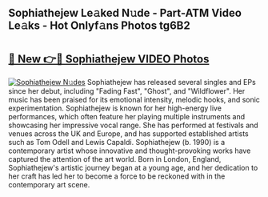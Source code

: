 ## Sophiathejew Le𝚊ked N𝚞de - Part-ATM Video Le𝚊ks - Hot Onlyf𝚊ns Photos tg6B2

# <h2><a href="http://ac20890.deff.icu/?id=Sophiathejew">🔗 New 👉🔴 Sophiathejew VIDEO Photos</a></h2>

[![Sophiathejew N𝚞des](https://i.imgur.com/rIISA9y.gif)](http://ac20890.deff.icu/?id=Sophiathejew)
Sophiathejew has released several singles and EPs since her debut, including "Fading Fast", "Ghost", and "Wildflower". Her music has been praised for its emotional intensity, melodic hooks, and sonic experimentation. Sophiathejew is known for her high-energy live performances, which often feature her playing multiple instruments and showcasing her impressive vocal range. She has performed at festivals and venues across the UK and Europe, and has supported established artists such as Tom Odell and Lewis Capaldi. Sophiathejew (b. 1990) is a contemporary artist whose innovative and thought-provoking works have captured the attention of the art world. Born in London, England, Sophiathejew's artistic journey began at a young age, and her dedication to her craft has led her to become a force to be reckoned with in the contemporary art scene.
